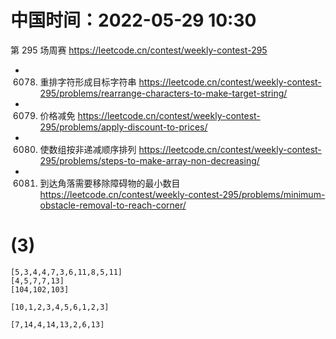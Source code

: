 
# 中国时间：2022-05-29 10:30

第 295 场周赛 https://leetcode.cn/contest/weekly-contest-295
- 6078. 重排字符形成目标字符串 https://leetcode.cn/contest/weekly-contest-295/problems/rearrange-characters-to-make-target-string/
- 6079. 价格减免 https://leetcode.cn/contest/weekly-contest-295/problems/apply-discount-to-prices/
- 6080. 使数组按非递减顺序排列 https://leetcode.cn/contest/weekly-contest-295/problems/steps-to-make-array-non-decreasing/
- 6081. 到达角落需要移除障碍物的最小数目 https://leetcode.cn/contest/weekly-contest-295/problems/minimum-obstacle-removal-to-reach-corner/

# (3)

```
[5,3,4,4,7,3,6,11,8,5,11]
[4,5,7,7,13]
[104,102,103]

[10,1,2,3,4,5,6,1,2,3]

[7,14,4,14,13,2,6,13]
```

